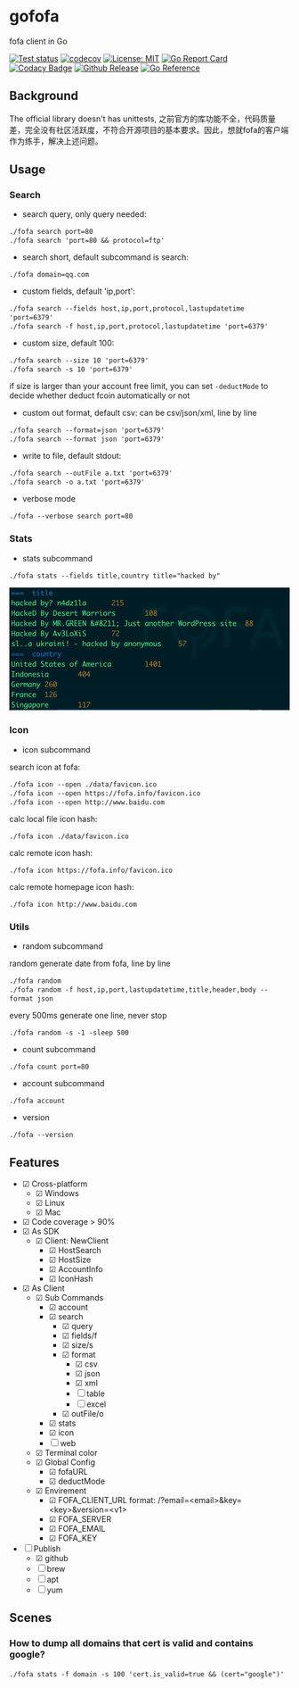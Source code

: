 # gofofa

fofa client in Go

[![Test status](https://github.com/lubyruffy/gofofa/workflows/Go/badge.svg)](https://github.com/lubyruffy/gofofa/actions?query=workflow%3A%22Go%22)
[![codecov](https://codecov.io/gh/lubyruffy/gofofa/branch/main/graph/badge.svg)](https://codecov.io/gh/lubyruffy/gofofa)
[![License: MIT](https://img.shields.io/github/license/lubyruffy/gofofa)](https://github.com/LubyRuffy/gofofa/blob/main/LICENSE)
[![Go Report Card](https://goreportcard.com/badge/github.com/lubyruffy/gofofa)](https://goreportcard.com/report/github.com/lubyruffy/gofofa)
[![Codacy Badge](https://app.codacy.com/project/badge/Grade/3eadab4e412e4c3494bbc5f188d441e8)](https://www.codacy.com/gh/LubyRuffy/gofofa/dashboard?utm_source=github.com&utm_medium=referral&utm_content=LubyRuffy/gofofa&utm_campaign=Badge_Grade)
[![Github Release](https://img.shields.io/github/release/lubyruffy/gofofa/all.svg)](https://github.com/lubyruffy/gofofa/releases)
[![Go Reference](https://pkg.go.dev/badge/github.com/LubyRuffy/gofofa.svg)](https://pkg.go.dev/github.com/lubyruffy/gofofa)

## Background

The official library doesn't has unittests,  之前官方的库功能不全，代码质量差，完全没有社区活跃度，不符合开源项目的基本要求。因此，想就fofa的客户端作为练手，解决上述问题。

## Usage

### Search

-   search query, only query needed:

```shell
./fofa search port=80
./fofa search 'port=80 && protocol=ftp'
```

-   search short, default subcommand is search:

```shell
./fofa domain=qq.com
```

-   custom fields, default 'ip,port':

```shell
./fofa search --fields host,ip,port,protocol,lastupdatetime 'port=6379'
./fofa search -f host,ip,port,protocol,lastupdatetime 'port=6379'
```

-   custom size, default 100:

```shell
./fofa search --size 10 'port=6379'
./fofa search -s 10 'port=6379'
```

if size is larger than your account free limit, you can set `-deductMode` to decide whether deduct fcoin automatically or not

-   custom out format, default csv:
    can be csv/json/xml, line by line

```shell
./fofa search --format=json 'port=6379'
./fofa search --format json 'port=6379'
```

-   write to file, default stdout:

```shell
./fofa search --outFile a.txt 'port=6379'
./fofa search -o a.txt 'port=6379'
```

-   verbose mode

```shell
./fofa --verbose search port=80
```

### Stats

-   stats subcommand

```shell
./fofa stats --fields title,country title="hacked by"
```
![fofa stats](./data/fofa_stats.png)

### Icon

-   icon subcommand

search icon at fofa:

```shell
./fofa icon --open ./data/favicon.ico
./fofa icon --open https://fofa.info/favicon.ico
./fofa icon --open http://www.baidu.com
```

calc local file icon hash:

```shell
./fofa icon ./data/favicon.ico
```

calc remote icon hash:

```shell
./fofa icon https://fofa.info/favicon.ico
```

calc remote homepage icon hash:

```shell
./fofa icon http://www.baidu.com
```

### Utils

-   random subcommand

random generate date from fofa, line by line
```shell
./fofa random
./fofa random -f host,ip,port,lastupdatetime,title,header,body --format json
```

every 500ms generate one line, never stop

```shell
./fofa random -s -1 -sleep 500
```

-   count subcommand

```shell
./fofa count port=80
```

-   account subcommand

```shell
./fofa account
```

-   version

```shell
./fofa --version
```

## Features

-   ☑ Cross-platform
    -   ☑ Windows
    -   ☑ Linux
    -   ☑ Mac
-   ☑ Code coverage > 90%
-   ☑ As SDK
    -   ☑ Client: NewClient
        -   ☑ HostSearch
        -   ☑ HostSize
        -   ☑ AccountInfo
        -   ☑ IconHash
-   ☑ As Client
    -   ☑ Sub Commands
        -   ☑ account
        -   ☑ search
            -   ☑ query
            -   ☑ fields/f
            -   ☑ size/s
            -   ☑ format
                -   ☑ csv
                -   ☑ json
                -   ☑ xml
                -   ☐ table
                -   ☐ excel
            -   ☑ outFile/o
        -   ☑ stats
        -   ☑ icon
        -   ☐ web
    -   ☑ Terminal color 
    -   ☑ Global Config
        -   ☑ fofaURL
        -   ☑ deductMode
    -   ☑ Envirement
        -   ☑ FOFA_CLIENT_URL format: <url>/?email=\<email\>&key=\<key\>&version=\<v1\>
        -   ☑ FOFA_SERVER
        -   ☑ FOFA_EMAIL
        -   ☑ FOFA_KEY
-   ☐ Publish
    -   ☑ github
    -   ☐ brew
    -   ☐ apt
    -   ☐ yum


## Scenes

### How to dump all domains that cert is valid and contains google?

```shell
./fofa stats -f domain -s 100 'cert.is_valid=true && (cert="google")'
```